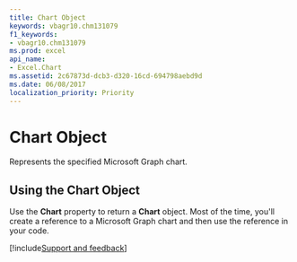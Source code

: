 ```yaml
---
title: Chart Object
keywords: vbagr10.chm131079
f1_keywords:
- vbagr10.chm131079
ms.prod: excel
api_name:
- Excel.Chart
ms.assetid: 2c67873d-dcb3-d320-16cd-694798aebd9d
ms.date: 06/08/2017
localization_priority: Priority
---
```



# Chart Object

Represents the specified Microsoft Graph chart.


## Using the Chart Object

Use the  **Chart** property to return a **Chart** object. Most of the time, you'll create a reference to a Microsoft Graph chart and then use the reference in your code.

[!include[Support and feedback](~/includes/feedback-boilerplate.md)]